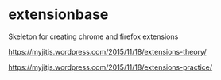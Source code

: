 # extensionbase
Skeleton for creating chrome and firefox extensions

https://myjitjs.wordpress.com/2015/11/18/extensions-theory/

https://myjitjs.wordpress.com/2015/11/18/extensions-practice/


